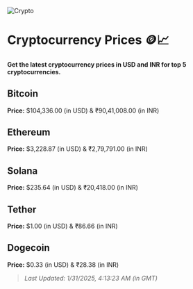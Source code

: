 
![Crypto](https://www.techguide.com.au/wp-content/uploads/2020/11/crypto3.jpeg)

# Cryptocurrency Prices 🪙📈

#### Get the latest cryptocurrency prices in USD and INR for top 5 cryptocurrencies.

## Bitcoin

**Price:** $104,336.00 (in USD) & ₹90,41,008.00 (in INR)

## Ethereum

**Price:** $3,228.87 (in USD) & ₹2,79,791.00 (in INR)

## Solana

**Price:** $235.64 (in USD) & ₹20,418.00 (in INR)

## Tether

**Price:** $1.00 (in USD) & ₹86.66 (in INR)

## Dogecoin

**Price:** $0.33 (in USD) & ₹28.38 (in INR)

> _Last Updated: 1/31/2025, 4:13:23 AM (in GMT)_
